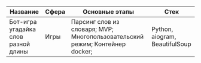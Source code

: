Название | Сфера | Основные этапы | Стек 
--- | --- | --- | --- |
Бот-игра угадайка слов разной длины | Игры | Парсинг слов из словаря; MVP; Многопользовательский режим; Контейнер docker; | Python, aiogram, BeautifulSoup  
